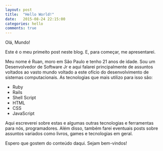 ```yaml
---
layout: post
title:  "Hello World!"
date:   2015-08-24 22:15:00
categories: hello
comments: true
---
```

Olá, Mundo!

Este é o meu primeito post neste blog. E, para começar, me apresentarei.

Meu nome é Ruan, moro em São Paulo e tenho 21 anos de idade. Sou um Desenvolvedor de Software Jr e aqui falarei principalmente de assuntos voltados ao vasto mundo voltado a este ofício do desenvolvimento de sistemas computacionais. As tecnologias que mais utilizo para isso são:

- Ruby
- Rails
- Shell Script
- HTML 
- CSS
- JavaScript

Aqui escreverei sobre estas e algumas outras tecnologias e ferramentas para nós, programadores. Além disso, também farei eventuais posts sobre assuntos variados como livros, games e tecnologias em geral.

Espero que gostem do conteúdo daqui.
Sejam bem-vindos!

